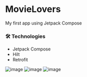 # MovieLovers

My first app using Jetpack Compose

### 🛠 Technologies
- Jetpack Compose
- Hilt
- Retrofit

![image](https://user-images.githubusercontent.com/30203909/125502387-e2c36b8f-3060-4977-8312-7bbcd85e245c.png)
![image](https://user-images.githubusercontent.com/30203909/125502538-0ca14547-3714-4b42-92ca-028bcfd5e54e.png)
![image](https://user-images.githubusercontent.com/30203909/125502582-6724078d-9d60-4e77-bf7f-aa3fc5658f0a.png)
